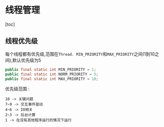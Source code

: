 # 线程管理

[toc]



## 线程优先级

每个线程都有优先级,范围在`Thread. MIN_PRIORITY`和`MAX_PRIORITY`之间(1到10之间),默认优先级为5

```java
public final static int MIN_PRIORITY = 1;
public final static int NORM_PRIORITY = 5;
public final static int MAX_PRIORITY = 10;
```

优先级范围 : 

```
10 -> 关键问题
7~9 -> 交互事件驱动
4~6 -> IO相关
2~3 -> 后台计算
1 -> 在没有其他程序运行的情况下运行
```

